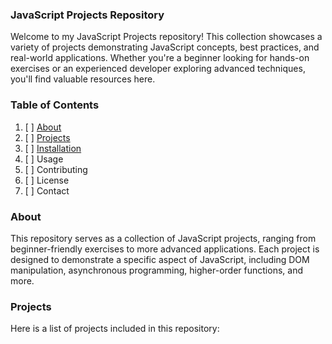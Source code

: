 ### JavaScript Projects Repository
Welcome to my JavaScript Projects repository! This collection showcases a variety of projects demonstrating JavaScript concepts, best practices, and real-world applications. Whether you're a beginner looking for hands-on exercises or an experienced developer exploring advanced techniques, you'll find valuable resources here.
### Table of Contents
1. [ ] [About](#about)
2. [ ] [Projects](#projects)
3. [ ] [Installation]()
4. [ ] Usage
5. [ ] Contributing
6. [ ] License
7. [ ] Contact
### About
This repository serves as a collection of JavaScript projects, ranging from beginner-friendly exercises to more advanced applications. Each project is designed to demonstrate a specific aspect of JavaScript, including DOM manipulation, asynchronous programming, higher-order functions, and more.
### Projects
Here is a list of projects included in this repository:
